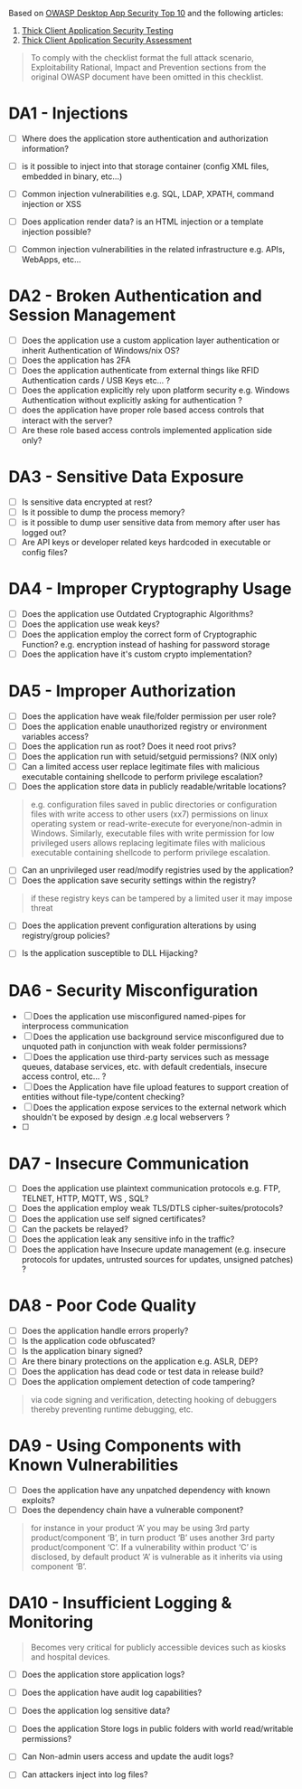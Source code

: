 Based on [OWASP Desktop App Security Top 10](https://owasp.org/www-project-desktop-app-security-top-10/) and the following articles:
1. [Thick Client Application Security Testing](https://www.optiv.com/insights/source-zero/blog/thick-client-application-security-testing)
2. [Thick Client Application Security Assessment](https://www.einfochips.com/blog/thick-client-application-security-assessment/)

> To comply with the checklist format the full attack scenario, Exploitability Rational, Impact and Prevention sections from the original OWASP document have been omitted in this checklist.


# DA1 - Injections
- [ ] Where does the application store authentication and authorization information?
- [ ] is it possible to inject into that storage container (config XML files, embedded in binary, etc...)
- [ ] Common injection vulnerabilities e.g. SQL, LDAP, XPATH, command injection or XSS
- [ ] Does application render data? is an HTML injection or a template injection possible?
- [ ] Common injection vulnerabilities in the related infrastructure e.g. APIs, WebApps, etc...


# DA2 - Broken Authentication and Session Management
- [ ] Does the application use a custom application layer authentication or inherit Authentication of Windows/nix OS? 
- [ ] Does  the application has 2FA
- [ ] Does the application authenticate from external things like RFID Authentication cards / USB Keys etc... ?
- [ ] Does the application explicitly rely upon platform security e.g. Windows Authentication without explicitly asking for authentication ?
- [ ] does the application have proper role based access controls that interact with the server?
- [ ] Are these role based access controls implemented application side only?

# DA3 - Sensitive Data Exposure
- [ ] Is sensitive data encrypted at rest?
- [ ] Is it possible to dump the process memory?
- [ ] is it possible to dump user sensitive data from memory after user has logged out?
- [ ] Are API keys or developer related keys hardcoded in executable or config files?

# DA4 - Improper Cryptography Usage
- [ ] Does the application use Outdated Cryptographic Algorithms? 
- [ ] Does the application use weak keys?
- [ ] Does the application employ the correct form of Cryptographic Function? e.g. encryption instead of hashing for password storage
- [ ] Does the application have it's custom crypto implementation?

# DA5 - Improper Authorization
- [ ] Does the application have weak file/folder permission per user role?
- [ ] Does the application enable unauthorized registry or environment variables access?
- [ ] Does the application run as root? Does it need root privs?
- [ ] Does the application run with setuid/setguid permissions? (NIX only)
- [ ] Can a limited access user replace legitimate files with malicious executable containing shellcode to perform privilege escalation?
- [ ] Does the application store data in publicly readable/writable locations? 
> e.g. configuration files saved in public directories or configuration files with write access to other users (xx7) permissions on linux operating system or read-write-execute for everyone/non-admin in Windows. Similarly, executable files with write permission for low privileged users allows replacing legitimate files with malicious executable containing shellcode to perform privilege escalation.
- [ ] Can an unprivileged user read/modify registries used by the application?
- [ ] Does the application save security settings within the registry?
 > if these registry keys can be tampered by a limited user it may impose threat
- [ ] Does the application prevent configuration alterations by using registry/group policies?
- [ ] Is the application susceptible to DLL Hijacking? 


# DA6 - Security Misconfiguration
- [ ] Does the application use misconfigured named-pipes for interprocess communication
- [ ] Does the application use background service misconfigured due to unquoted path in conjunction with weak folder permissions?
- [ ] Does the application use third-party services such as message queues, database services, etc. with default credentials, insecure access control, etc... ?
- [ ] Does the Application have file upload features to support creation of entities without file-type/content checking?
- [ ] Does the application expose services to the external network which shouldn't be exposed by design .e.g local webservers ?
- [ ] 

# DA7 - Insecure Communication
- [ ] Does the application use plaintext communication protocols e.g. FTP, TELNET, HTTP, MQTT, WS , SQL?
- [ ] Does the application employ weak TLS/DTLS cipher-suites/protocols?
- [ ] Does the application use self signed certificates?
- [ ] Can the packets be relayed?
- [ ] Does the application leak any sensitive info in the traffic?
- [ ] Does the application have Insecure update management (e.g. insecure protocols for updates, untrusted sources for updates, unsigned patches) ?
# DA8 - Poor Code Quality
- [ ]  Does the application handle errors properly?
- [ ] Is the application code obfuscated?
- [ ] Is the application binary signed?
- [ ] Are there binary protections on the application e.g. ASLR, DEP?
- [ ] Does the application has dead code or test data in release build?
- [ ] Does the application omplement detection of code tampering?
 > via code signing and verification, detecting hooking of debuggers thereby preventing runtime debugging, etc.
 

# DA9 - Using Components with Known Vulnerabilities
- [ ] Does the application have any unpatched dependency with known exploits?
- [ ] Does the dependency chain have a vulnerable component? 
> for instance in your product ‘A’ you may be using 3rd party product/component ‘B’, in turn product ‘B’ uses another 3rd party product/component ‘C’. If a vulnerability within product ‘C’ is disclosed, by default product ‘A’ is vulnerable as it inherits via using component ‘B’.


# DA10 - Insufficient Logging & Monitoring
> Becomes very critical for publicly accessible devices such as kiosks and hospital devices.
- [ ] Does the application store application logs?
- [ ] Does the application have audit log capabilities?
- [ ] Does the application log sensitive data?
- [ ] Does the application Store logs in public folders with world read/writable permissions?
- [ ] Can Non-admin users access and update the audit logs?
- [ ] Can attackers inject into log files? 

